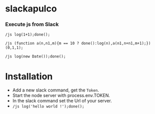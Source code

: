 # slackapulco

### Execute js from Slack

`/js log(1+1);done();`

`/js (function a(n,n1,m){m == 10 ? done():log(n),a(n1,n+n1,m+1);})(0,1,1);`

`/js log(new Date());done();`

# Installation 

* Add a new slack command, get the `Token`.
* Start the node server with process.env.TOKEN.
* In the slack command set the Url of your server.
* `/js log('hello world !');done();`
